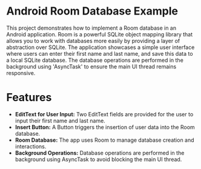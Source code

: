 # Android Room Database Example

This project demonstrates how to implement a Room database in an Android application. Room is a powerful SQLite object mapping library that allows you to work with databases more easily by providing a layer of abstraction over SQLite. The application showcases a simple user interface where users can enter their first name and last name, and save this data to a local SQLite database. The database operations are performed in the background using 'AsyncTask' to ensure the main UI thread remains responsive.

# Features

<ul>
  <li><b>EditText for User Input:</b> Two EditText fields are provided for the user to input their first name and last name. </li>
  <li><b>Insert Button:</b> A Button triggers the insertion of user data into the Room database.</li>
  <li><b>Room Database:</b> The app uses Room to manage database creation and interactions. </li>
  <li><b>Background Operations:</b> Database operations are performed in the background using AsyncTask to avoid blocking the main UI thread.</li>
</ul>
